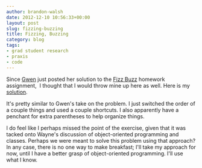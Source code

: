 ```yaml
---
author: brandon-walsh
date: 2012-12-10 10:56:33+00:00
layout: post
slug: fizzing-buzzing
title: Fizzing, Buzzing
category: blog
tags:
- grad student research
- praxis
- code
---
```


Since [Gwen](https://scholarslab.org/people/gwen-nally/) just posted her solution to the [Fizz Buzz](https://scholarslab.org/praxis-program/fizz-buzz/) homework assignment,  I thought that I would throw mine up here as well. Here is my [solution](https://github.com/bmw9t/LRTHW/blob/master/praxis_exercises/fizz_buzz.rb).

It's pretty similar to Gwen's take on the problem. I just switched the order of a couple things and used a couple shortcuts. I also apparently have a penchant for extra parentheses to help organize things.

I do feel like I perhaps missed the point of the exercise, given that it was tacked onto Wayne's discussion of object-oriented programming and classes. Perhaps we were meant to solve this problem using that approach? In any case, there is no one way to make breakfast; I'll take my approach for now, until I have a better grasp of object-oriented programming. I'll use what I know.
